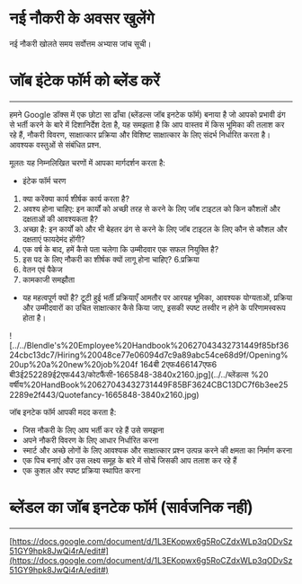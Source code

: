# नई नौकरी के अवसर खुलेंगे

नई नौकरी खोलते समय सर्वोत्तम अभ्यास जांच सूची।

# जॉब इंटेक फॉर्म को ब्लेंड करें

---

हमने Google डॉक्स में एक छोटा सा ढाँचा (ब्लेंडल्स जॉब इनटेक फॉर्म) बनाया है जो आपको प्रभावी ढंग से भर्ती करने के बारे में दिशानिर्देश देता है, यह समझता है कि आप वास्तव में किस भूमिका की तलाश कर रहे हैं, नौकरी विवरण, साक्षात्कार प्रक्रिया और विशिष्ट साक्षात्कार के लिए संदर्भ निर्धारित करता है। आवश्यक वस्तुओं से संबंधित प्रश्न.

मूलतः यह निम्नलिखित चरणों में आपका मार्गदर्शन करता है:

- इंटेक फॉर्म चरण
1. क्या करेंक्या कार्य शीर्षक कार्य करता है?
2. अवश्य होना चाहिए: इन कार्यों को अच्छी तरह से करने के लिए जॉब टाइटल को किन कौशलों और दक्षताओं की आवश्यकता है?
3. अच्छा है: इन कार्यों को और भी बेहतर ढंग से करने के लिए जॉब टाइटल के लिए कौन से कौशल और दक्षताएं फायदेमंद होंगी?
4. एक वर्ष के बाद, हमें कैसे पता चलेगा कि उम्मीदवार एक सफल नियुक्ति है?
5. इस पद के लिए नौकरी का शीर्षक क्यों लागू होना चाहिए?
6.प्रक्रिया
7. वेतन एवं पैकेज
8. कामकाजी समझौता
- यह महत्वपूर्ण क्यों है? टूटी हुई भर्ती प्रक्रियाएँ आमतौर पर आरयह भूमिका, आवश्यक योग्यताओं, प्रक्रिया और उम्मीदवारों का उचित साक्षात्कार कैसे किया जाए, इसकी स्पष्ट तस्वीर न होने के परिणामस्वरूप होता है।

![../../Blendle's%20Employee%20Handbook%20627043432731449f85bf3624cbc13dc7/Hiring%20048ce77e06094d7c9a89abc54ce68d9f/Opening% 20up%20a%20new%20job%204f 164बी 2एफ466147एफ6 बी3ई252289ई2एफ443/कोटफैंसी-1665848-3840x2160.jpg](../../ब्लेंडल्स %20 वर्षीय%20HandBook%20627043432731449F85BF3624CBC13DC7f6b3ee252289e2f443/Quotefancy-1665848-3840x2160.jpg)

जॉब इनटेक फॉर्म आपकी मदद करता है:

- जिस नौकरी के लिए आप भर्ती कर रहे हैं उसे समझना
- अपने नौकरी विवरण के लिए आधार निर्धारित करना
- स्मार्ट और अच्छे लोगों के लिए आवश्यक और साक्षात्कार प्रश्न उत्पन्न करने की क्षमता का निर्माण करना
- एक पिच बनाएं और उस लक्ष्य समूह के बारे में सोचें जिसकी आप तलाश कर रहे हैं
- एक कुशल और स्पष्ट प्रक्रिया स्थापित करना

# ब्लेंडल का जॉब इनटेक फॉर्म (सार्वजनिक नहीं)

---

[https://docs.google.com/document/d/1L3EKopwx6g5RoCZdxWLp3qODvSz51GY9hpk8JwQi4rA/edit#](https://docs.google.com/document/d/1L3EKopwx6g5RoCZdxWLp3qODvSz51GY9hpk8JwQi4rA/edit#)